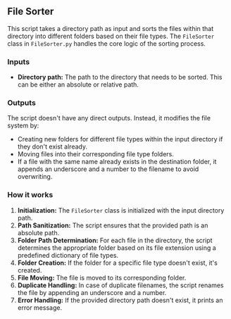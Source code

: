 ## File Sorter

This script takes a directory path as input and sorts the files within that directory into different folders based on their file types. The `FileSorter` class in `FileSorter.py` handles the core logic of the sorting process.

### Inputs

- **Directory path:** The path to the directory that needs to be sorted. This can be either an absolute or relative path.

### Outputs

The script doesn't have any direct outputs. Instead, it modifies the file system by:

- Creating new folders for different file types within the input directory if they don't exist already.
- Moving files into their corresponding file type folders.
- If a file with the same name already exists in the destination folder, it appends an underscore and a number to the filename to avoid overwriting.

### How it works

1. **Initialization:** The `FileSorter` class is initialized with the input directory path.
2. **Path Sanitization:** The script ensures that the provided path is an absolute path.
3. **Folder Path Determination:** For each file in the directory, the script determines the appropriate folder based on its file extension using a predefined dictionary of file types.
4. **Folder Creation:** If the folder for a specific file type doesn't exist, it's created.
5. **File Moving:** The file is moved to its corresponding folder.
6. **Duplicate Handling:** In case of duplicate filenames, the script renames the file by appending an underscore and a number.
7. **Error Handling:** If the provided directory path doesn't exist, it prints an error message.
